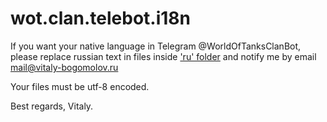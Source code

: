 # wot.clan.telebot.i18n

If you want your native language in Telegram @WorldOfTanksClanBot,
please replace russian text in files inside ['ru' folder](https://github.com/clan-wot/wot.clan.telebot.i18n/tree/master/ru) and notify me by email mail@vitaly-bogomolov.ru

Your files must be utf-8 encoded.

Best regards, Vitaly.
